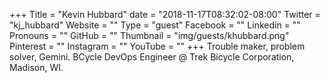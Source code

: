 +++
Title = "Kevin Hubbard"
date = "2018-11-17T08:32:02-08:00"
Twitter = "kj_hubbard"
Website = ""
Type = "guest"
Facebook = ""
Linkedin = ""
Pronouns = ""
GitHub = ""
Thumbnail = "img/guests/khubbard.png"
Pinterest = ""
Instagram = ""
YouTube = ""
+++
Trouble maker, problem solver, Gemini. BCycle DevOps Engineer @ Trek Bicycle Corporation, Madison, WI.
